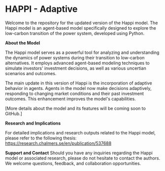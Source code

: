 # HAPPI - Adaptive
Welcome to the repository for the updated version of the Happi model. The Happi model is an agent-based model specifically designed to explore the low-carbon transition of the power system, developed using Python.


**About the Model**

The Happi model serves as a powerful tool for analyzing and understanding the dynamics of power systems during their transition to low-carbon alternatives. It employs advanced agent-based modeling techniques to simulate investors' investment decisions, as well as various uncertian scenarios and outcomes. 

The main update in this version of Happi is the incorporation of adaptive behavior in agents. Agents in the model now make decisions adaptively, responding to changing market conditions and their past investment outcomes. This enhancement  improves the model's capabilities. 

[More details about the model and its features will be coming soon to GitHub.]


**Research and Implications**

For detailed implications and research outputs related to the Happi model, please refer to the following thesis: https://research.chalmers.se/en/publication/537688


**Support and Contact**
Should you have any inquiries regarding the Happi model or associated research, please do not hesitate to contact the authors. We welcome questions, feedback, and collaboration opportunities.
